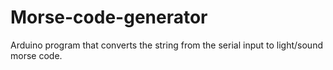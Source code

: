 # Morse-code-generator
Arduino program that converts the string from the serial input to light/sound morse code.
